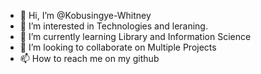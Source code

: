 - 👋 Hi, I’m @Kobusingye-Whitney
- 👀 I’m interested in Technologies and leraning.
- 🌱 I’m currently learning Library and Information Science
- 💞️ I’m looking to collaborate on Multiple Projects
- 📫 How to reach me on my github

<!---
Kobusingye-Whitney/Kobusingye-Whitney is a ✨ special ✨ repository because its `README.md` (this file) appears on your GitHub profile.
You can click the Preview link to take a look at your changes.
--->
